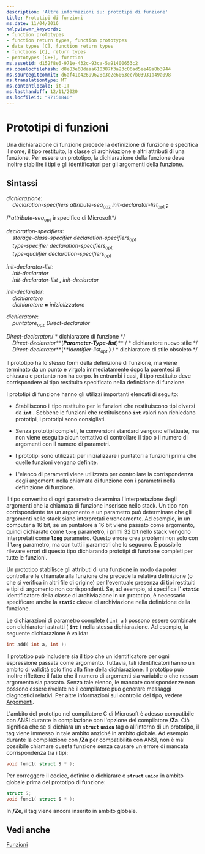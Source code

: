 ```yaml
---
description: 'Altre informazioni su: prototipi di funzione'
title: Prototipi di funzioni
ms.date: 11/04/2016
helpviewer_keywords:
- function prototypes
- function return types, function prototypes
- data types [C], function return types
- functions [C], return types
- prototypes [C++], function
ms.assetid: d152f8e6-971e-432c-93ca-5a91400653c2
ms.openlocfilehash: d8e83e68daaa610387f3a23c06ad5ee49a8b3944
ms.sourcegitcommit: d6af41e42699628c3e2e6063ec7b03931a49a098
ms.translationtype: MT
ms.contentlocale: it-IT
ms.lasthandoff: 12/11/2020
ms.locfileid: "97151840"
---
```

# <a name="function-prototypes"></a>Prototipi di funzioni

Una dichiarazione di funzione precede la definizione di funzione e specifica il nome, il tipo restituito, la classe di archiviazione e altri attributi di una funzione. Per essere un prototipo, la dichiarazione della funzione deve inoltre stabilire i tipi e gli identificatori per gli argomenti della funzione.

## <a name="syntax"></a>Sintassi

*dichiarazione*:<br/>
&nbsp;&nbsp;&nbsp;&nbsp;*declaration-specifiers* *attribute-seq*<sub>opz</sub> *init-declarator-list*<sub>opt</sub> **;**

/\**attribute-seq*<sub>opt</sub> è specifico di Microsoft\*/

*declaration-specifiers*:<br/>
&nbsp;&nbsp;&nbsp;&nbsp;*storage-class-specifier* *declaration-specifiers*<sub>opt</sub> <br/>
&nbsp;&nbsp;&nbsp;&nbsp;*type-specifier* *declaration-specifiers*<sub>opt</sub> <br/>
&nbsp;&nbsp;&nbsp;&nbsp;*type-qualifier* *declaration-specifiers*<sub>opt</sub>

*init-declarator-list*:<br/>
&nbsp;&nbsp;&nbsp;&nbsp;*init-declarator*<br/>
&nbsp;&nbsp;&nbsp;&nbsp;*init-declarator-list*  **,**  *init-declarator*

*init-declarator*:<br/>
&nbsp;&nbsp;&nbsp;&nbsp;*dichiaratore*<br/>
&nbsp;&nbsp;&nbsp;&nbsp;*dichiaratore* **=** *inizializzatore*

*dichiaratore*:<br/>
&nbsp;&nbsp;&nbsp;&nbsp;*puntatore*<sub>opz</sub> *Direct-declarator*

*Direct-declarator*:/ \* dichiaratore di funzione \*/<br/>
&nbsp;&nbsp;&nbsp;&nbsp;*Direct-declarator***(***Parameter-Type-list***)**   / \* dichiaratore nuovo stile      \*/<br/>
&nbsp;&nbsp;&nbsp;&nbsp;*Direct-declarator***(***Identifier-list*<sub>opt</sub> **)**  / \* dichiaratore di stile obsoleto    \*/

Il prototipo ha lo stesso form della definizione di funzione, ma viene terminato da un punto e virgola immediatamente dopo la parentesi di chiusura e pertanto non ha corpo. In entrambi i casi, il tipo restituito deve corrispondere al tipo restituito specificato nella definizione di funzione.

I prototipi di funzione hanno gli utilizzi importanti elencati di seguito:

- Stabiliscono il tipo restituito per le funzioni che restituiscono tipi diversi da **`int`** . Sebbene le funzioni che restituiscono **`int`** valori non richiedano prototipi, i prototipi sono consigliati.

- Senza prototipi completi, le conversioni standard vengono effettuate, ma non viene eseguito alcun tentativo di controllare il tipo o il numero di argomenti con il numero di parametri.

- I prototipi sono utilizzati per inizializzare i puntatori a funzioni prima che quelle funzioni vengano definite.

- L'elenco di parametri viene utilizzato per controllare la corrispondenza degli argomenti nella chiamata di funzione con i parametri nella definizione di funzione.

Il tipo convertito di ogni parametro determina l'interpretazione degli argomenti che la chiamata di funzione inserisce nello stack. Un tipo non corrispondente tra un argomento e un parametro può determinare che gli argomenti nello stack siano interpretati erroneamente. Ad esempio, in un computer a 16 bit, se un puntatore a 16 bit viene passato come argomento, quindi dichiarato come **`long`** parametro, i primi 32 bit nello stack vengono interpretati come **`long`** parametro. Questo errore crea problemi non solo con il **`long`** parametro, ma con tutti i parametri che lo seguono. È possibile rilevare errori di questo tipo dichiarando prototipi di funzione completi per tutte le funzioni.

Un prototipo stabilisce gli attributi di una funzione in modo da poter controllare le chiamate alla funzione che precede la relativa definizione (o che si verifica in altri file di origine) per l'eventuale presenza di tipi restituiti e tipi di argomento non corrispondenti. Se, ad esempio, si specifica l' **`static`** identificatore della classe di archiviazione in un prototipo, è necessario specificare anche la **`static`** classe di archiviazione nella definizione della funzione.

Le dichiarazioni di parametro complete ( `int a` ) possono essere combinate con dichiaratori astratti ( **`int`** ) nella stessa dichiarazione. Ad esempio, la seguente dichiarazione è valida:

```C
int add( int a, int );
```

Il prototipo può includere sia il tipo che un identificatore per ogni espressione passata come argomento. Tuttavia, tali identificatori hanno un ambito di validità solo fino alla fine della dichiarazione. Il prototipo può inoltre riflettere il fatto che il numero di argomenti sia variabile o che nessun argomento sia passato. Senza tale elenco, le mancate corrispondenze non possono essere rivelate né il compilatore può generare messaggi diagnostici relativi. Per altre informazioni sul controllo del tipo, vedere [Argomenti](../c-language/arguments.md).

L'ambito del prototipo nel compilatore C di Microsoft è adesso compatibile con ANSI durante la compilazione con l'opzione del compilatore **/Za**. Ciò significa che se si dichiara un **`struct`** **`union`** tag o all'interno di un prototipo, il tag viene immesso in tale ambito anziché in ambito globale. Ad esempio durante la compilazione con **/Za** per compatibilità con ANSI, non è mai possibile chiamare questa funzione senza causare un errore di mancata corrispondenza tra i tipi:

```C
void func1( struct S * );
```

Per correggere il codice, definire o dichiarare o **`struct`** **`union`** in ambito globale prima del prototipo di funzione:

```C
struct S;
void func1( struct S * );
```

In **/Ze**, il tag viene ancora inserito in ambito globale.

## <a name="see-also"></a>Vedi anche

[Funzioni](../c-language/functions-c.md)
